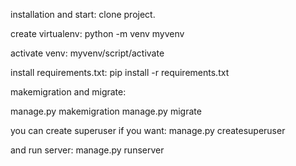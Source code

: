 installation and start:
clone project.

create virtualenv:
python -m venv myvenv

activate venv:
myvenv/script/activate

install requirements.txt:
pip install -r requirements.txt

makemigration and migrate:

manage.py makemigration
manage.py migrate

you can create superuser if you want:
manage.py createsuperuser



and run server:
manage.py runserver